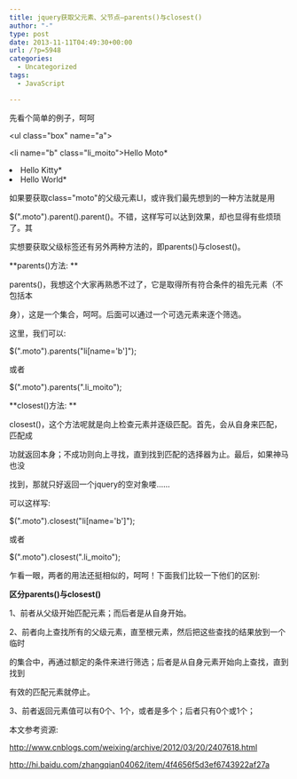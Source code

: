 ```yaml
---
title: jquery获取父元素、父节点–parents()与closest()
author: "-"
type: post
date: 2013-11-11T04:49:30+00:00
url: /?p=5948
categories:
  - Uncategorized
tags:
  - JavaScript

---
```

先看个简单的例子，呵呵


<ul class="box" name="a">

<li name="b" class="li_moito">Hello Moto*</li>

<li>Hello Kitty*</li>

<li>Hello World*</li>

</ul>


如果要获取class="moto"的父级元素LI，或许我们最先想到的一种方法就是用


$(".moto").parent().parent()。不错，这样写可以达到效果，却也显得有些烦琐了。其


实想要获取父级标签还有另外两种方法的，即parents()与closest()。


**parents()方法: **

parents()，我想这个大家再熟悉不过了，它是取得所有符合条件的祖先元素（不包括本


身），这是一个集合，呵呵。后面可以通过一个可选元素来逐个筛选。

这里，我们可以: 

$(".moto").parents("li[name='b']");

或者

$(".moto").parents(".li_moito");


**closest()方法: **

closest()，这个方法呢就是向上检查元素并逐级匹配。首先，会从自身来匹配，匹配成


功就返回本身；不成功则向上寻找，直到找到匹配的选择器为止。最后，如果神马也没


找到，那就只好返回一个jquery的空对象喽……

可以这样写: 

$(".moto").closest("li[name='b']");

或者

$(".moto").closest(".li_moito");


乍看一眼，两者的用法还挺相似的，呵呵！下面我们比较一下他们的区别: 

**区分parents()与closest()**

1、前者从父级开始匹配元素；而后者是从自身开始。

2、前者向上查找所有的父级元素，直至根元素，然后把这些查找的结果放到一个临时

的集合中，再通过额定的条件来进行筛选；后者是从自身元素开始向上查找，直到找到


有效的匹配元素就停止。

3、前者返回元素值可以有0个、1个，或者是多个；后者只有0个或1个；


本文参考资源: 

http://www.cnblogs.com/weixing/archive/2012/03/20/2407618.html

<http://hi.baidu.com/zhangqian04062/item/4f4656f5d3ef6743922af27a>